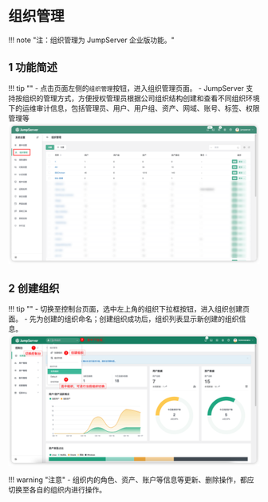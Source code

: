 # 组织管理
!!! note "注：组织管理为 JumpServer 企业版功能。"

## 1 功能简述
!!! tip ""
    - 点击页面左侧的`组织管理`按钮，进入组织管理页面。
    - JumpServer 支持按组织的管理方式，方便授权管理员根据公司组织结构创建和查看不同组织环境下的运维审计信息，包括管理员、用户、用户组、资产、网域、账号、标签、权限管理等
![organization01](../../img/organization01.png)

## 2 创建组织
!!! tip ""
    - 切换至控制台页面，选中左上角的组织下拉框按钮，进入组织创建页面。
    - 先为创建的组织命名；创建组织成功后，组织列表显示新创建的组织信息。
![organization02](../../img/organization02.png)

!!! warning "注意"
    - 组织内的角色、资产、账户等信息等更新、删除操作，都应切换至各自的组织内进行操作。